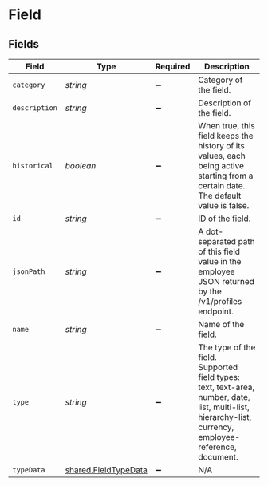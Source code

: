 # Field


## Fields

| Field                                                                                                                                                  | Type                                                                                                                                                   | Required                                                                                                                                               | Description                                                                                                                                            |
| ------------------------------------------------------------------------------------------------------------------------------------------------------ | ------------------------------------------------------------------------------------------------------------------------------------------------------ | ------------------------------------------------------------------------------------------------------------------------------------------------------ | ------------------------------------------------------------------------------------------------------------------------------------------------------ |
| `category`                                                                                                                                             | *string*                                                                                                                                               | :heavy_minus_sign:                                                                                                                                     | Category of the field.                                                                                                                                 |
| `description`                                                                                                                                          | *string*                                                                                                                                               | :heavy_minus_sign:                                                                                                                                     | Description of the field.                                                                                                                              |
| `historical`                                                                                                                                           | *boolean*                                                                                                                                              | :heavy_minus_sign:                                                                                                                                     | When true, this field keeps the history of its values, each being active starting from a certain date. The default value is false.                     |
| `id`                                                                                                                                                   | *string*                                                                                                                                               | :heavy_minus_sign:                                                                                                                                     | ID of the field.                                                                                                                                       |
| `jsonPath`                                                                                                                                             | *string*                                                                                                                                               | :heavy_minus_sign:                                                                                                                                     | A dot-separated path of this field value in the employee JSON returned by the /v1/profiles endpoint.                                                   |
| `name`                                                                                                                                                 | *string*                                                                                                                                               | :heavy_minus_sign:                                                                                                                                     | Name of the field.                                                                                                                                     |
| `type`                                                                                                                                                 | *string*                                                                                                                                               | :heavy_minus_sign:                                                                                                                                     | The type of the field. Supported field types: text, text-area, number, date, list, multi-list, hierarchy-list, currency, employee-reference, document. |
| `typeData`                                                                                                                                             | [shared.FieldTypeData](../../../sdk/models/shared/fieldtypedata.md)                                                                                    | :heavy_minus_sign:                                                                                                                                     | N/A                                                                                                                                                    |